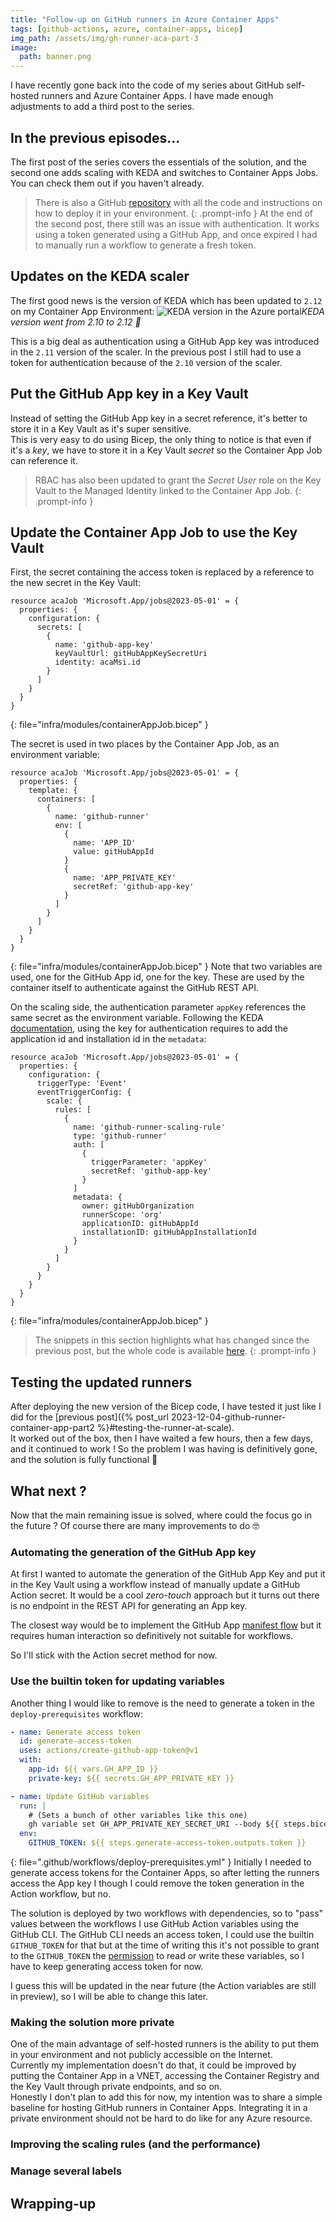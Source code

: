 ```yaml
---
title: "Follow-up on GitHub runners in Azure Container Apps"
tags: [github-actions, azure, container-apps, bicep]
img_path: /assets/img/gh-runner-aca-part-3
image:
  path: banner.png
---
```


I have recently gone back into the code of my series about GitHub self-hosted runners and Azure Container Apps. I have made enough adjustments to add a third post to the series.  

## In the previous episodes...
The first post of the series covers the essentials of the solution, and the second one adds scaling with KEDA and switches to Container Apps Jobs. You can check them out if you haven't already.  
> There is also a GitHub [repository](https://github.com/xmi-cs/aca-gh-actions-runner) with all the code and instructions on how to deploy it in your environment.
{: .prompt-info }
At the end of the second post, there still was an issue with authentication. It works using a token generated using a GitHub App, and once expired I had to manually run a workflow to generate a fresh token.  

## Updates on the KEDA scaler
The first good news is the version of KEDA which has been updated to `2.12` on my Container App Environment:
![KEDA version in the Azure portal](portal-environment.png)_KEDA version went from 2.10 to 2.12 🚀_

This is a big deal as authentication using a GitHub App key was introduced in the `2.11` version of the scaler. In the previous post I still had to use a token for authentication because of the `2.10` version of the scaler.

## Put the GitHub App key in a Key Vault
Instead of setting the GitHub App key in a secret reference, it's better to store it in a Key Vault as it's super sensitive.  
This is very easy to do using Bicep, the only thing to notice is that even if it's a _key_, we have to store it in a Key Vault _secret_ so the Container App Job can reference it.  

> RBAC has also been updated to grant the _Secret User_ role on the Key Vault to the Managed Identity linked to the Container App Job.
{: .prompt-info }

## Update the Container App Job to use the Key Vault
First, the secret containing the access token is replaced by a reference to the new secret in the Key Vault:
```
resource acaJob 'Microsoft.App/jobs@2023-05-01' = {
  properties: {
    configuration: {
      secrets: [
        {
          name: 'github-app-key'
          keyVaultUrl: gitHubAppKeySecretUri
          identity: acaMsi.id
        }
      ]
    }
  }
}
```
{: file="infra/modules/containerAppJob.bicep" }

The secret is used in two places by the Container App Job, as an environment variable:
```
resource acaJob 'Microsoft.App/jobs@2023-05-01' = {
  properties: {
    template: {
      containers: [
        {
          name: 'github-runner'
          env: [
            {
              name: 'APP_ID'
              value: gitHubAppId
            }
            {
              name: 'APP_PRIVATE_KEY'
              secretRef: 'github-app-key'
            }
          ]
        }
      ]
    }
  }
}
```
{: file="infra/modules/containerAppJob.bicep" }
Note that two variables are used, one for the GitHub App id, one for the key. These are used by the container itself to authenticate against the GitHub REST API. 

On the scaling side, the authentication parameter `appKey` references the same secret as the environment variable. Following the KEDA [documentation](https://keda.sh/docs/latest/scalers/github-runner/), using the key for authentication requires to add the application id and installation id in the `metadata`: 
```
resource acaJob 'Microsoft.App/jobs@2023-05-01' = {
  properties: {
    configuration: {
      triggerType: 'Event'
      eventTriggerConfig: {
        scale: {
          rules: [
            {
              name: 'github-runner-scaling-rule'
              type: 'github-runner'
              auth: [
                {
                  triggerParameter: 'appKey'
                  secretRef: 'github-app-key'
                }
              ]
              metadata: {
                owner: gitHubOrganization
                runnerScope: 'org'
                applicationID: gitHubAppId
                installationID: gitHubAppInstallationId
              }
            }
          ]
        }
      }
    }
  }
}
```
{: file="infra/modules/containerAppJob.bicep" }

> The snippets in this section highlights what has changed since the previous post, but the whole code is available [here](https://github.com/xmi-cs/aca-gh-actions-runner/blob/main/infra/modules/containerAppJob.bicep).
{: .prompt-info }

## Testing the updated runners
After deploying the new version of the Bicep code, I have tested it just like I did for the [previous post]({% post_url 2023-12-04-github-runner-container-app-part2 %}#testing-the-runner-at-scale).  
It worked out of the box, then I have waited a few hours, then a few days, and it continued to work ! So the problem I was having is definitively gone, and the solution is fully functional 🥳

## What next ?
Now that the main remaining issue is solved, where could the focus go in the future ? Of course there are many improvements to do 🤓

### Automating the generation of the GitHub App key
At first I wanted to automate the generation of the GitHub App Key and put it in the Key Vault using a workflow instead of manually update a GitHub Action secret. It would be a cool _zero-touch_ approach but it turns out there is no endpoint in the REST API for generating an App key.  

The closest way would be to implement the GitHub App [manifest flow](https://docs.github.com/en/apps/sharing-github-apps/registering-a-github-app-from-a-manifest) but it requires human interaction so definitively not suitable for workflows.  

So I'll stick with the Action secret method for now.

### Use the builtin token for updating variables
Another thing I would like to remove is the need to generate a token in the `deploy-prerequisites` workflow:
```yaml
- name: Generate access token
  id: generate-access-token
  uses: actions/create-github-app-token@v1
  with:
    app-id: ${{ vars.GH_APP_ID }}
    private-key: ${{ secrets.GH_APP_PRIVATE_KEY }}

- name: Update GitHub variables
  run: |
    # (Sets a bunch of other variables like this one)
    gh variable set GH_APP_PRIVATE_KEY_SECRET_URI --body ${{ steps.bicep-deploy.outputs.gitHubAppKeySecretUri }}          
  env:
    GITHUB_TOKEN: ${{ steps.generate-access-token.outputs.token }}
```
{: file=".github/workflows/deploy-prerequisites.yml" }
Initially I needed to generate access tokens for the Container Apps, so after letting the runners access the App key I though I could remove the token generation in the Action workflow, but no.  

The solution is deployed by two workflows with dependencies, so to "pass" values between the workflows I use GitHub Action variables using the GitHub CLI. The GitHub CLI needs an access token, I could use the builtin `GITHUB_TOKEN` for that but at the time of writing this it's not possible to grant to the `GITHUB_TOKEN` the [permission](https://docs.github.com/en/actions/security-guides/automatic-token-authentication#permissions-for-the-github_token) to read or write these variables, so I have to keep generating access token for now.  

I guess this will be updated in the near future (the Action variables are still in preview), so I will be able to change this later.

### Making the solution more private
One of the main advantage of self-hosted runners is the ability to put them in your environment and not publicly accessible on the Internet.  
Currently my implementation doesn't do that, it could be improved by putting the Container App in a VNET, accessing the Container Registry and the Key Vault through private endpoints, and so on.  
Honestly I don't plan to add this for now, my intention was to share a simple baseline for hosting GitHub runners in Container Apps. Integrating it in a private environment should not be hard to do like for any Azure resource.

### Improving the scaling rules (and the performance)

### Manage several labels

## Wrapping-up